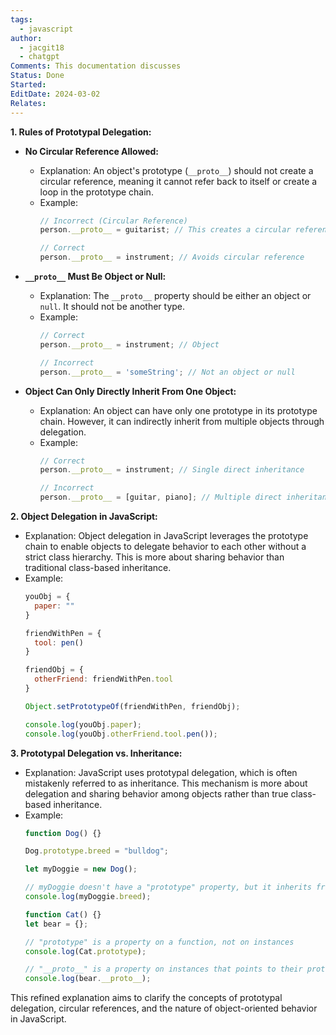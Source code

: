 ```yaml
---
tags:
  - javascript
author:
  - jacgit18
  - chatgpt
Comments: This documentation discusses
Status: Done
Started: 
EditDate: 2024-03-02
Relates:
---
```

**1. Rules of Prototypal Delegation:**

   - **No Circular Reference Allowed:**
     - Explanation: An object's prototype (`__proto__`) should not create a circular reference, meaning it cannot refer back to itself or create a loop in the prototype chain.
     - Example:
       ```javascript
       // Incorrect (Circular Reference)
       person.__proto__ = guitarist; // This creates a circular reference

       // Correct
       person.__proto__ = instrument; // Avoids circular reference
       ```

   - **`__proto__` Must Be Object or Null:**
     - Explanation: The `__proto__` property should be either an object or `null`. It should not be another type.
     - Example:
       ```javascript
       // Correct
       person.__proto__ = instrument; // Object

       // Incorrect
       person.__proto__ = 'someString'; // Not an object or null
       ```

   - **Object Can Only Directly Inherit From One Object:**
     - Explanation: An object can have only one prototype in its prototype chain. However, it can indirectly inherit from multiple objects through delegation.
     - Example:
       ```javascript
       // Correct
       person.__proto__ = instrument; // Single direct inheritance

       // Incorrect
       person.__proto__ = [guitar, piano]; // Multiple direct inheritance (not allowed)
       ```

**2. Object Delegation in JavaScript:**
   - Explanation: Object delegation in JavaScript leverages the prototype chain to enable objects to delegate behavior to each other without a strict class hierarchy. This is more about sharing behavior than traditional class-based inheritance.
   - Example:
     ```javascript
     youObj = {
       paper: ""
     }

     friendWithPen = {
       tool: pen()
     }

     friendObj = {
       otherFriend: friendWithPen.tool
     }

     Object.setPrototypeOf(friendWithPen, friendObj);

     console.log(youObj.paper);
     console.log(youObj.otherFriend.tool.pen());
     ```

**3. Prototypal Delegation vs. Inheritance:**
   - Explanation: JavaScript uses prototypal delegation, which is often mistakenly referred to as inheritance. This mechanism is more about delegation and sharing behavior among objects rather than true class-based inheritance.
   - Example:
     ```javascript
     function Dog() {}

     Dog.prototype.breed = "bulldog";

     let myDoggie = new Dog();

     // myDoggie doesn't have a "prototype" property, but it inherits from Dog.prototype
     console.log(myDoggie.breed);

     function Cat() {}
     let bear = {};

     // "prototype" is a property on a function, not on instances
     console.log(Cat.prototype);

     // "__proto__" is a property on instances that points to their prototype
     console.log(bear.__proto__);
     ```

This refined explanation aims to clarify the concepts of prototypal delegation, circular references, and the nature of object-oriented behavior in JavaScript.